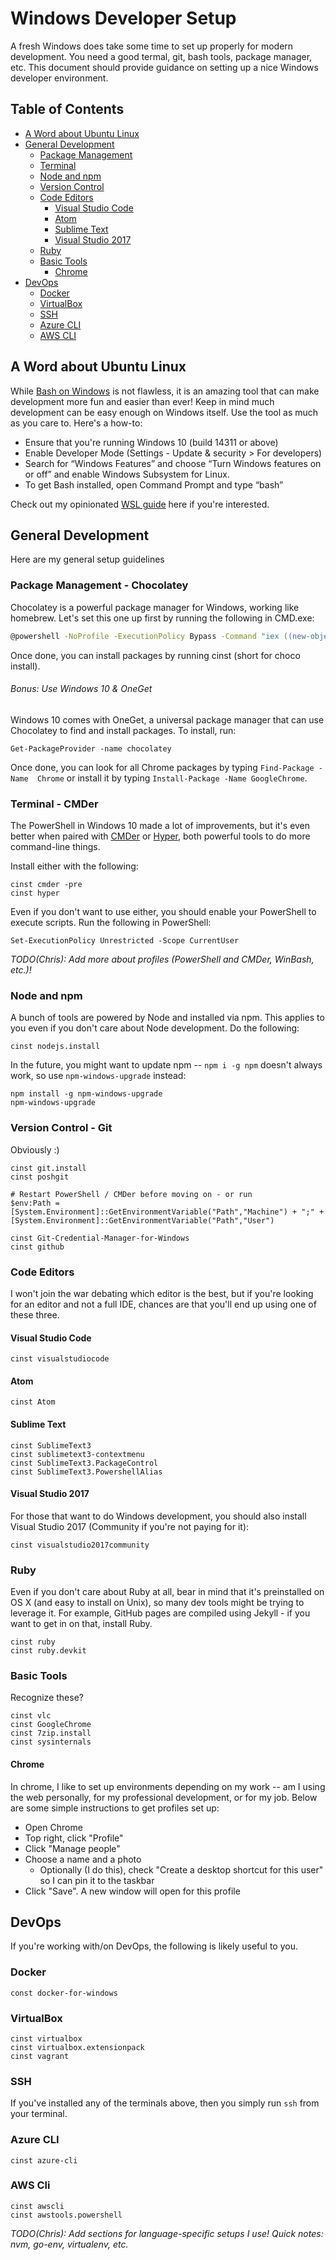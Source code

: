 # Windows Developer Setup

A fresh Windows does take some time to set up properly for modern development.
You need a good termal, git, bash tools, package manager, etc. This document 
should provide guidance on setting up a nice Windows developer environment.

## Table of Contents

- [A Word about Ubuntu Linux](#a-word-about-ubuntu-linux)
- [General Development](#general-development)
    - [Package Management](#package-management-chocolatey)
    - [Terminal](#terminal-cmder)
    - [Node and npm](#node-and-npm)
    - [Version Control](#version-control-git)
    - [Code Editors](#code-editors)
        - [Visual Studio Code](#visual-studio-code)
        - [Atom](#atom)
        - [Sublime Text](#sublime-text)
        - [Visual Studio 2017](visual-studio-2017)
    - [Ruby](#ruby)
    - [Basic Tools](#basic-tools)
        - [Chrome](#chrome)
- [DevOps](#devops)
    - [Docker](#docker)
    - [VirtualBox](#virtualbox)
    - [SSH](#ssh)
    - [Azure CLI](#azure-cli)
    - [AWS CLI](#aws-cli)

## A Word about Ubuntu Linux

While [Bash on Windows](https://docs.microsoft.com/en-us/windows/wsl/about) is 
not flawless, it is an amazing tool that can make development more fun and 
easier than ever! Keep in mind much development can be easy enough on Windows 
itself. Use the tool as much as you care to. Here's a how-to:

- Ensure that you're running Windows 10 (build 14311 or above)
- Enable Developer Mode (Settings - Update & security > For developers)
- Search for “Windows Features” and choose “Turn Windows features on or off” 
  and enable Windows Subsystem for Linux.
- To get Bash installed, open Command Prompt and type “bash”

Check out my opinionated [WSL guide](../wsl/README.md) here if you're interested.

## General Development

Here are my general setup guidelines

### Package Management - Chocolatey

Chocolatey is a powerful package manager for Windows, working like homebrew. 
Let's set this one up first by running the following in CMD.exe:

```bash
@powershell -NoProfile -ExecutionPolicy Bypass -Command "iex ((new-object net.webclient).DownloadString('https://chocolatey.org/install.ps1'))" && SET PATH=%PATH%;%ALLUSERSPROFILE%\chocolatey\bin
```

Once done, you can install packages by running cinst (short for choco install).

###### Bonus: Use Windows 10 & OneGet

Windows 10 comes with OneGet, a universal package manager that can use 
Chocolatey to find and install packages. To install, run:

```
Get-PackageProvider -name chocolatey
```

Once done, you can look for all Chrome packages by typing `Find-Package -Name 
Chrome` or install it by typing `Install-Package -Name GoogleChrome`.

### Terminal - CMDer

The PowerShell in Windows 10 made a lot of improvements, but it's even better 
when paired with [CMDer](https://github.com/cmderdev/cmder) or 
[Hyper](https://hyper.is/), both powerful tools to do more command-line things.

Install either with the following:

```
cinst cmder -pre
cinst hyper
```

Even if you don't want to use either, you should enable your PowerShell to 
execute scripts. Run the following in PowerShell:

```
Set-ExecutionPolicy Unrestricted -Scope CurrentUser
```

_TODO(Chris): Add more about profiles (PowerShell and CMDer, WinBash, etc.)!_

### Node and npm

A bunch of tools are powered by Node and installed via npm. This applies to you 
even if you don't care about Node development. Do the following:

```
cinst nodejs.install
```

In the future, you might want to update npm -- `npm i -g npm` doesn't always 
work, so use `npm-windows-upgrade` instead:

```
npm install -g npm-windows-upgrade
npm-windows-upgrade
```

### Version Control - Git

Obviously :)

```
cinst git.install
cinst poshgit

# Restart PowerShell / CMDer before moving on - or run
$env:Path = [System.Environment]::GetEnvironmentVariable("Path","Machine") + ";" + [System.Environment]::GetEnvironmentVariable("Path","User")

cinst Git-Credential-Manager-for-Windows
cinst github
```

### Code Editors

I won't join the war debating which editor is the best, but if you're looking 
for an editor and not a full IDE, chances are that you'll end up using one of 
these three.

#### Visual Studio Code

```
cinst visualstudiocode
```

#### Atom

```
cinst Atom
```

#### Sublime Text

```
cinst SublimeText3
cinst sublimetext3-contextmenu
cinst SublimeText3.PackageControl
cinst SublimeText3.PowershellAlias
```

#### Visual Studio 2017

For those that want to do Windows development, you should also install Visual 
Studio 2017 (Community if you're not paying for it):

```
cinst visualstudio2017community
```

### Ruby

Even if you don't care about Ruby at all, bear in mind that it's preinstalled 
on OS X (and easy to install on Unix), so many dev tools might be trying to 
leverage it. For example, GitHub pages are compiled using Jekyll - if you want 
to get in on that, install Ruby.

```
cinst ruby
cinst ruby.devkit
```

### Basic Tools

Recognize these?

```
cinst vlc
cinst GoogleChrome
cinst 7zip.install
cinst sysinternals
```

#### Chrome

In chrome, I like to set up environments depending on my work -- am I using the
web personally, for my professional development, or for my job. Below are some
simple instructions to get profiles set up:

- Open Chrome
- Top right, click "Profile"
- Click "Manage people"
- Choose a name and a photo
    - Optionally (I do this), check "Create a desktop shortcut for this user" 
      so I can pin it to the taskbar
- Click "Save". A new window will open for this profile

## DevOps

If you're working with/on DevOps, the following is likely useful to you.

### Docker

```
const docker-for-windows
```

### VirtualBox

```
cinst virtualbox
cinst virtualbox.extensionpack
cinst vagrant
```

### SSH

If you've installed any of the terminals above, then you simply run `ssh` from 
your terminal.

### Azure CLI

```
cinst azure-cli
```

### AWS Cli

```
cinst awscli
cinst awstools.powershell
```

_TODO(Chris): Add sections for language-specific setups I use! Quick notes: nvm, go-env, virtualenv, etc._